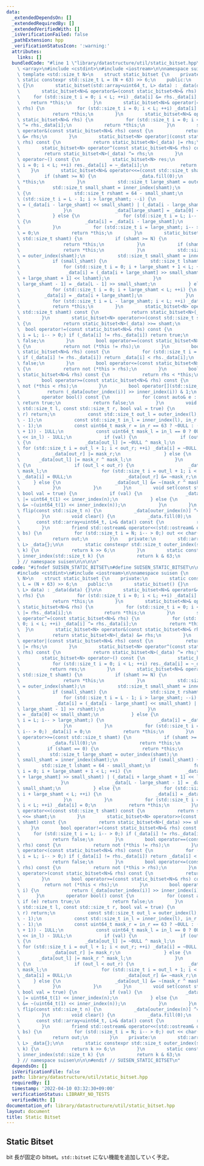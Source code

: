 ```yaml
---
data:
  _extendedDependsOn: []
  _extendedRequiredBy: []
  _extendedVerifiedWith: []
  _isVerificationFailed: false
  _pathExtension: hpp
  _verificationStatusIcon: ':warning:'
  attributes:
    links: []
  bundledCode: "#line 1 \"library/datastructure/util/static_bitset.hpp\"\n\n\n\n#include\
    \ <array>\n#include <cstdint>\n#include <iostream>\n\nnamespace suisen {\n   \
    \ template <std::size_t N>\n    struct static_bitset {\n    private:\n       \
    \ static constexpr std::size_t L = (N + 63) >> 6;\n    public:\n        static_bitset()\
    \ {}\n        static_bitset(std::array<uint64_t, L> data) : _data(data) {}\n\n\
    \        static_bitset<N>& operator&=(const static_bitset<N>& rhs) {\n       \
    \     for (std::size_t i = 0; i < L; ++i) _data[i] &= rhs._data[i];\n        \
    \    return *this;\n        }\n        static_bitset<N>& operator|=(const static_bitset<N>&\
    \ rhs) {\n            for (std::size_t i = 0; i < L; ++i) _data[i] |= rhs._data[i];\n\
    \            return *this;\n        }\n        static_bitset<N>& operator^=(const\
    \ static_bitset<N>& rhs) {\n            for (std::size_t i = 0; i < L; ++i) _data[i]\
    \ ^= rhs._data[i];\n            return *this;\n        }\n        static_bitset<N>\
    \ operator&(const static_bitset<N>& rhs) const {\n            return static_bitset<N>(_data)\
    \ &= rhs;\n        }\n        static_bitset<N> operator|(const static_bitset<N>&\
    \ rhs) const {\n            return static_bitset<N>(_data) |= rhs;\n        }\n\
    \        static_bitset<N> operator^(const static_bitset<N>& rhs) const {\n   \
    \         return static_bitset<N>(_data) ^= rhs;\n        }\n        static_bitset<N>\
    \ operator~() const {\n            static_bitset<N> res;\n            for (std::size_t\
    \ i = 0; i < L; ++i) res._data[i] = ~_data[i];\n            return res;\n    \
    \    }\n        static_bitset<N>& operator<<=(const std::size_t shamt) {\n   \
    \         if (shamt >= N) {\n                _data.fill(0);\n                return\
    \ *this;\n            }\n            std::size_t large_shamt = outer_index(shamt);\n\
    \            std::size_t small_shamt = inner_index(shamt);\n            if (small_shamt)\
    \ {\n                std::size_t rshamt = 64 - small_shamt;\n                for\
    \ (std::size_t i = L - 1; i > large_shamt; --i) {\n                    _data[i]\
    \ = (_data[i - large_shamt] << small_shamt) | (_data[i - large_shamt - 1] >> rshamt);\n\
    \                }\n                _data[large_shamt] = _data[0] << small_shamt;\n\
    \            } else {\n                for (std::size_t i = L; i-- > large_shamt;)\
    \ {\n                    _data[i] = _data[i - large_shamt];\n                }\n\
    \            }\n            for (std::size_t i = large_shamt; i-- > 0;) _data[i]\
    \ = 0;\n            return *this;\n        }\n        static_bitset<N>& operator>>=(const\
    \ std::size_t shamt) {\n            if (shamt >= N) {\n                _data.fill(0);\n\
    \                return *this;\n            }\n            if (shamt == 0) {\n\
    \                return *this;\n            }\n            std::size_t large_shamt\
    \ = outer_index(shamt);\n            std::size_t small_shamt = inner_index(shamt);\n\
    \            if (small_shamt) {\n                std::size_t lshamt = 64 - small_shamt;\n\
    \                for (std::size_t i = 0; i + large_shamt + 1 < L; ++i) {\n   \
    \                 _data[i] = (_data[i + large_shamt] >> small_shamt) | (_data[i\
    \ + large_shamt + 1] << lshamt);\n                }\n                _data[L -\
    \ large_shamt - 1] = _data[L - 1] >> small_shamt;\n            } else {\n    \
    \            for (std::size_t i = 0; i + large_shamt < L; ++i) {\n           \
    \         _data[i] = _data[i + large_shamt];\n                }\n            }\n\
    \            for (std::size_t i = L - large_shamt; i < L; ++i) _data[i] = 0;\n\
    \            return *this;\n        }\n        static_bitset<N> operator<<(const\
    \ std::size_t shamt) const {\n            return static_bitset<N>(_data) <<= shamt;\n\
    \        }\n        static_bitset<N> operator>>(const std::size_t shamt) const\
    \ {\n            return static_bitset<N>(_data) >>= shamt;\n        }\n      \
    \  bool operator!=(const static_bitset<N>& rhs) const {\n            for (std::size_t\
    \ i = L; i-- > 0;) if (_data[i] != rhs._data[i]) return true;\n            return\
    \ false;\n        }\n        bool operator==(const static_bitset<N>& rhs) const\
    \ {\n            return not (*this != rhs);\n        }\n        bool operator<(const\
    \ static_bitset<N>& rhs) const {\n            for (std::size_t i = L; i-- > 0;)\
    \ if (_data[i] != rhs._data[i]) return _data[i] < rhs._data[i];\n            return\
    \ false;\n        }\n        bool operator<=(const static_bitset<N>& rhs) const\
    \ {\n            return not (*this > rhs);\n        }\n        bool operator>(const\
    \ static_bitset<N>& rhs) const {\n            return rhs < *this;\n        }\n\
    \        bool operator>=(const static_bitset<N>& rhs) const {\n            return\
    \ not (*this < rhs);\n        }\n        bool operator[](std::size_t i) {\n  \
    \          return (_data[outer_index(i)] >> inner_index(i)) & 1;\n        }\n\
    \        operator bool() const {\n            for (const auto& e : _data) if (e)\
    \ return true;\n            return false;\n        }\n        void range_set(const\
    \ std::size_t l, const std::size_t r, bool val = true) {\n            if (l >=\
    \ r) return;\n            const std::size_t out_l = outer_index(l), out_r = outer_index(r\
    \ - 1);\n            const std::size_t in_l = inner_index(l), in_r = inner_index(r\
    \ - 1);\n            const uint64_t mask_r = in_r == 63 ? ~0ULL : (1ULL << (in_r\
    \ + 1)) - 1ULL;\n            const uint64_t mask_l = in_l == 0 ? 0ULL : (1ULL\
    \ << in_l) - 1ULL;\n            if (val) {\n                if (out_l < out_r)\
    \ {\n                    _data[out_l] |= ~0ULL ^ mask_l;\n                   \
    \ for (std::size_t i = out_l + 1; i < out_r; ++i) _data[i] = ~0ULL;\n        \
    \            _data[out_r] |= mask_r;\n                } else {\n             \
    \       _data[out_l] |= mask_r ^ mask_l;\n                }\n            } else\
    \ {\n                if (out_l < out_r) {\n                    _data[out_l] &=\
    \ mask_l;\n                    for (std::size_t i = out_l + 1; i < out_r; ++i)\
    \ _data[i] = 0ULL;\n                    _data[out_r] &= ~mask_r;\n           \
    \     } else {\n                    _data[out_l] &= ~(mask_r ^ mask_l);\n    \
    \            }\n            }\n        }\n        void set(const std::size_t n,\
    \ bool val = true) {\n            if (val) {\n                _data[outer_index(n)]\
    \ |= uint64_t(1) << inner_index(n);\n            } else {\n                _data[outer_index(n)]\
    \ &= ~(uint64_t(1) << inner_index(n));\n            }\n        }\n        void\
    \ flip(const std::size_t n) {\n            _data[outer_index(n)] ^= 1ULL << inner_index(n);\n\
    \        }\n        void clear() {\n            _data.fill(0);\n        }\n  \
    \      const std::array<uint64_t, L>& data() const {\n            return _data;\n\
    \        }\n        friend std::ostream& operator<<(std::ostream& out, const static_bitset<N>&\
    \ bs) {\n            for (std::size_t i = N; i-- > 0;) out << char('0' + bs[i]);\n\
    \            return out;\n        }\n    private:\n        std::array<uint64_t,\
    \ L> _data{};\n\n        static constexpr std::size_t outer_index(std::size_t\
    \ k) {\n            return k >> 6;\n        }\n        static constexpr std::size_t\
    \ inner_index(std::size_t k) {\n            return k & 63;\n        }\n    };\n\
    } // namespace suisen\n\n\n\n"
  code: "#ifndef SUISEN_STATIC_BITSET\n#define SUISEN_STATIC_BITSET\n\n#include <array>\n\
    #include <cstdint>\n#include <iostream>\n\nnamespace suisen {\n    template <std::size_t\
    \ N>\n    struct static_bitset {\n    private:\n        static constexpr std::size_t\
    \ L = (N + 63) >> 6;\n    public:\n        static_bitset() {}\n        static_bitset(std::array<uint64_t,\
    \ L> data) : _data(data) {}\n\n        static_bitset<N>& operator&=(const static_bitset<N>&\
    \ rhs) {\n            for (std::size_t i = 0; i < L; ++i) _data[i] &= rhs._data[i];\n\
    \            return *this;\n        }\n        static_bitset<N>& operator|=(const\
    \ static_bitset<N>& rhs) {\n            for (std::size_t i = 0; i < L; ++i) _data[i]\
    \ |= rhs._data[i];\n            return *this;\n        }\n        static_bitset<N>&\
    \ operator^=(const static_bitset<N>& rhs) {\n            for (std::size_t i =\
    \ 0; i < L; ++i) _data[i] ^= rhs._data[i];\n            return *this;\n      \
    \  }\n        static_bitset<N> operator&(const static_bitset<N>& rhs) const {\n\
    \            return static_bitset<N>(_data) &= rhs;\n        }\n        static_bitset<N>\
    \ operator|(const static_bitset<N>& rhs) const {\n            return static_bitset<N>(_data)\
    \ |= rhs;\n        }\n        static_bitset<N> operator^(const static_bitset<N>&\
    \ rhs) const {\n            return static_bitset<N>(_data) ^= rhs;\n        }\n\
    \        static_bitset<N> operator~() const {\n            static_bitset<N> res;\n\
    \            for (std::size_t i = 0; i < L; ++i) res._data[i] = ~_data[i];\n \
    \           return res;\n        }\n        static_bitset<N>& operator<<=(const\
    \ std::size_t shamt) {\n            if (shamt >= N) {\n                _data.fill(0);\n\
    \                return *this;\n            }\n            std::size_t large_shamt\
    \ = outer_index(shamt);\n            std::size_t small_shamt = inner_index(shamt);\n\
    \            if (small_shamt) {\n                std::size_t rshamt = 64 - small_shamt;\n\
    \                for (std::size_t i = L - 1; i > large_shamt; --i) {\n       \
    \             _data[i] = (_data[i - large_shamt] << small_shamt) | (_data[i -\
    \ large_shamt - 1] >> rshamt);\n                }\n                _data[large_shamt]\
    \ = _data[0] << small_shamt;\n            } else {\n                for (std::size_t\
    \ i = L; i-- > large_shamt;) {\n                    _data[i] = _data[i - large_shamt];\n\
    \                }\n            }\n            for (std::size_t i = large_shamt;\
    \ i-- > 0;) _data[i] = 0;\n            return *this;\n        }\n        static_bitset<N>&\
    \ operator>>=(const std::size_t shamt) {\n            if (shamt >= N) {\n    \
    \            _data.fill(0);\n                return *this;\n            }\n  \
    \          if (shamt == 0) {\n                return *this;\n            }\n \
    \           std::size_t large_shamt = outer_index(shamt);\n            std::size_t\
    \ small_shamt = inner_index(shamt);\n            if (small_shamt) {\n        \
    \        std::size_t lshamt = 64 - small_shamt;\n                for (std::size_t\
    \ i = 0; i + large_shamt + 1 < L; ++i) {\n                    _data[i] = (_data[i\
    \ + large_shamt] >> small_shamt) | (_data[i + large_shamt + 1] << lshamt);\n \
    \               }\n                _data[L - large_shamt - 1] = _data[L - 1] >>\
    \ small_shamt;\n            } else {\n                for (std::size_t i = 0;\
    \ i + large_shamt < L; ++i) {\n                    _data[i] = _data[i + large_shamt];\n\
    \                }\n            }\n            for (std::size_t i = L - large_shamt;\
    \ i < L; ++i) _data[i] = 0;\n            return *this;\n        }\n        static_bitset<N>\
    \ operator<<(const std::size_t shamt) const {\n            return static_bitset<N>(_data)\
    \ <<= shamt;\n        }\n        static_bitset<N> operator>>(const std::size_t\
    \ shamt) const {\n            return static_bitset<N>(_data) >>= shamt;\n    \
    \    }\n        bool operator!=(const static_bitset<N>& rhs) const {\n       \
    \     for (std::size_t i = L; i-- > 0;) if (_data[i] != rhs._data[i]) return true;\n\
    \            return false;\n        }\n        bool operator==(const static_bitset<N>&\
    \ rhs) const {\n            return not (*this != rhs);\n        }\n        bool\
    \ operator<(const static_bitset<N>& rhs) const {\n            for (std::size_t\
    \ i = L; i-- > 0;) if (_data[i] != rhs._data[i]) return _data[i] < rhs._data[i];\n\
    \            return false;\n        }\n        bool operator<=(const static_bitset<N>&\
    \ rhs) const {\n            return not (*this > rhs);\n        }\n        bool\
    \ operator>(const static_bitset<N>& rhs) const {\n            return rhs < *this;\n\
    \        }\n        bool operator>=(const static_bitset<N>& rhs) const {\n   \
    \         return not (*this < rhs);\n        }\n        bool operator[](std::size_t\
    \ i) {\n            return (_data[outer_index(i)] >> inner_index(i)) & 1;\n  \
    \      }\n        operator bool() const {\n            for (const auto& e : _data)\
    \ if (e) return true;\n            return false;\n        }\n        void range_set(const\
    \ std::size_t l, const std::size_t r, bool val = true) {\n            if (l >=\
    \ r) return;\n            const std::size_t out_l = outer_index(l), out_r = outer_index(r\
    \ - 1);\n            const std::size_t in_l = inner_index(l), in_r = inner_index(r\
    \ - 1);\n            const uint64_t mask_r = in_r == 63 ? ~0ULL : (1ULL << (in_r\
    \ + 1)) - 1ULL;\n            const uint64_t mask_l = in_l == 0 ? 0ULL : (1ULL\
    \ << in_l) - 1ULL;\n            if (val) {\n                if (out_l < out_r)\
    \ {\n                    _data[out_l] |= ~0ULL ^ mask_l;\n                   \
    \ for (std::size_t i = out_l + 1; i < out_r; ++i) _data[i] = ~0ULL;\n        \
    \            _data[out_r] |= mask_r;\n                } else {\n             \
    \       _data[out_l] |= mask_r ^ mask_l;\n                }\n            } else\
    \ {\n                if (out_l < out_r) {\n                    _data[out_l] &=\
    \ mask_l;\n                    for (std::size_t i = out_l + 1; i < out_r; ++i)\
    \ _data[i] = 0ULL;\n                    _data[out_r] &= ~mask_r;\n           \
    \     } else {\n                    _data[out_l] &= ~(mask_r ^ mask_l);\n    \
    \            }\n            }\n        }\n        void set(const std::size_t n,\
    \ bool val = true) {\n            if (val) {\n                _data[outer_index(n)]\
    \ |= uint64_t(1) << inner_index(n);\n            } else {\n                _data[outer_index(n)]\
    \ &= ~(uint64_t(1) << inner_index(n));\n            }\n        }\n        void\
    \ flip(const std::size_t n) {\n            _data[outer_index(n)] ^= 1ULL << inner_index(n);\n\
    \        }\n        void clear() {\n            _data.fill(0);\n        }\n  \
    \      const std::array<uint64_t, L>& data() const {\n            return _data;\n\
    \        }\n        friend std::ostream& operator<<(std::ostream& out, const static_bitset<N>&\
    \ bs) {\n            for (std::size_t i = N; i-- > 0;) out << char('0' + bs[i]);\n\
    \            return out;\n        }\n    private:\n        std::array<uint64_t,\
    \ L> _data{};\n\n        static constexpr std::size_t outer_index(std::size_t\
    \ k) {\n            return k >> 6;\n        }\n        static constexpr std::size_t\
    \ inner_index(std::size_t k) {\n            return k & 63;\n        }\n    };\n\
    } // namespace suisen\n\n\n#endif // SUISEN_STATIC_BITSET\n"
  dependsOn: []
  isVerificationFile: false
  path: library/datastructure/util/static_bitset.hpp
  requiredBy: []
  timestamp: '2022-04-10 03:32:30+09:00'
  verificationStatus: LIBRARY_NO_TESTS
  verifiedWith: []
documentation_of: library/datastructure/util/static_bitset.hpp
layout: document
title: Static Bitset
---
```

## Static Bitset

bit 長が固定の bitset。`std::bitset` にない機能を追加していく予定。
